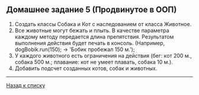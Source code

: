 ## Домашнее задание 5 (Продвинутое в ООП)

1. Создать классы Собака и Кот с наследованием от класса Животное.
2. Все животные могут бежать и плыть. В качестве параметра каждому методу передается длина препятствия. Результатом выполнения действия будет печать в консоль. (Например, dogBobik.run(150); -> 'Бобик пробежал 150 м.');
3. У каждого животного есть ограничения на действия (бег: кот 200 м., собака 500 м.; плавание: кот не умеет плавать, собака 10 м.).
4. Добавить подсчет созданных котов, собак и животных.
_____
[Назад к списку](https://github.com/asmuz/GB_JavaAndroid/tree/master/src/main/java)
